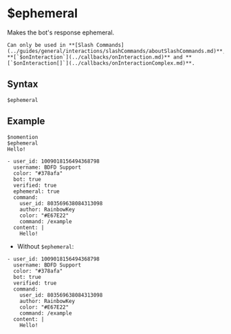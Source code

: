 # $ephemeral
Makes the bot's response ephemeral.

```admonish warning
Can only be used in **[Slash Commands](../guides/general/interactions/slashCommands/aboutSlashCommands.md)**, **[`$onInteraction`](../callbacks/onInteraction.md)** and **[`$onInteraction[]`](../callbacks/onInteractionComplex.md)**.
```

## Syntax
```
$ephemeral
```

## Example
```
$nomention
$ephemeral
Hello!
```

``` discord yaml
- user_id: 1009018156494368798
  username: BDFD Support
  color: "#378afa"
  bot: true
  verified: true
  ephemeral: true
  command:
    user_id: 803569638084313098
    author: RainbowKey
    color: "#E67E22"
    command: /example
  content: |
    Hello!
```

- Without `$ephemeral`:

``` discord yaml
- user_id: 1009018156494368798
  username: BDFD Support
  color: "#378afa"
  bot: true
  verified: true
  command:
    user_id: 803569638084313098
    author: RainbowKey
    color: "#E67E22"
    command: /example
  content: |
    Hello!
```
